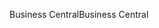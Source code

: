 <span data-ttu-id="08108-101">Business Central</span><span class="sxs-lookup"><span data-stu-id="08108-101">Business Central</span></span>
